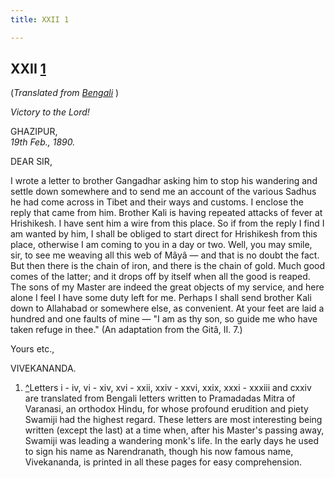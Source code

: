 ```yaml
---
title: XXII 1

---
```





  

  


## XXII [1](#fn1)

(*Translated from [Bengali](b6033e6022.pdf)* )

*Victory to the Lord!*

GHAZIPUR,  
*19th Feb., 1890.*

DEAR SIR,

I wrote a letter to brother Gangadhar asking him to stop his wandering
and settle down somewhere and to send me an account of the various
Sadhus he had come across in Tibet and their ways and customs. I enclose
the reply that came from him. Brother Kali is having repeated attacks of
fever at Hrishikesh. I have sent him a wire from this place. So if from
the reply I find I am wanted by him, I shall be obliged to start direct
for Hrishikesh from this place, otherwise I am coming to you in a day or
two. Well, you may smile, sir, to see me weaving all this web of Mâyâ —
and that is no doubt the fact. But then there is the chain of iron, and
there is the chain of gold. Much good comes of the latter; and it drops
off by itself when all the good is reaped. The sons of my Master are
indeed the great objects of my service, and here alone I feel I have
some duty left for me. Perhaps I shall send brother Kali down to
Allahabad or somewhere else, as convenient. At your feet are laid a
hundred and one faults of mine — "I am as thy son, so guide me who have
taken refuge in thee." (An adaptation from the Gitâ, II. 7.)   
  
Yours etc.,

VIVEKANANDA.

1.  [^](#txt1)Letters i - iv, vi - xiv, xvi - xxii, xxiv - xxvi, xxix,
    xxxi - xxxiii and cxxiv are translated from Bengali letters written
    to Pramadadas Mitra of Varanasi, an orthodox Hindu, for whose
    profound erudition and piety Swamiji had the highest regard. These
    letters are most interesting being written (except the last) at a
    time when, after his Master's passing away, Swamiji was leading a
    wandering monk's life. In the early days he used to sign his name as
    Narendranath, though his now famous name, Vivekananda, is printed in
    all these pages for easy comprehension.


